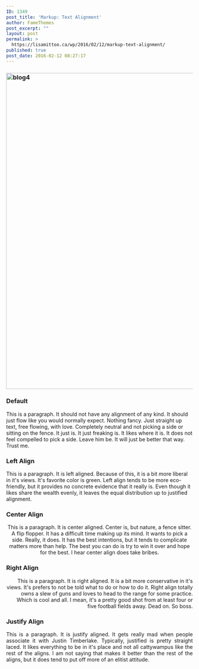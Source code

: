 ```yaml
---
ID: 1349
post_title: 'Markup: Text Alignment'
author: FameThemes
post_excerpt: ""
layout: post
permalink: >
  https://lisamittoo.ca/wp/2016/02/12/markup-text-alignment/
published: true
post_date: 2016-02-12 08:27:17
---
```

<h3><img class="alignnone wp-image-35 size-full" src="https://demos.famethemes.com/onepress/wp-content/uploads/sites/17/2016/02/blog4.jpg" alt="blog4" width="1280" height="853" /></h3>
<h3>Default</h3>
This is a paragraph. It should not have any alignment of any kind. It should just flow like you would normally expect. Nothing fancy. Just straight up text, free flowing, with love. Completely neutral and not picking a side or sitting on the fence. It just is. It just freaking is. It likes where it is. It does not feel compelled to pick a side. Leave him be. It will just be better that way. Trust me.
<h3>Left Align</h3>
<p style="text-align: left;">This is a paragraph. It is left aligned. Because of this, it is a bit more liberal in it's views. It's favorite color is green. Left align tends to be more eco-friendly, but it provides no concrete evidence that it really is. Even though it likes share the wealth evenly, it leaves the equal distribution up to justified alignment.</p>

<h3>Center Align</h3>
<p style="text-align: center;">This is a paragraph. It is center aligned. Center is, but nature, a fence sitter. A flip flopper. It has a difficult time making up its mind. It wants to pick a side. Really, it does. It has the best intentions, but it tends to complicate matters more than help. The best you can do is try to win it over and hope for the best. I hear center align does take bribes.</p>

<h3>Right Align</h3>
<p style="text-align: right;">This is a paragraph. It is right aligned. It is a bit more conservative in it's views. It's prefers to not be told what to do or how to do it. Right align totally owns a slew of guns and loves to head to the range for some practice. Which is cool and all. I mean, it's a pretty good shot from at least four or five football fields away. Dead on. So boss.</p>

<h3>Justify Align</h3>
<p style="text-align: justify;">This is a paragraph. It is justify aligned. It gets really mad when people associate it with Justin Timberlake. Typically, justified is pretty straight laced. It likes everything to be in it's place and not all cattywampus like the rest of the aligns. I am not saying that makes it better than the rest of the aligns, but it does tend to put off more of an elitist attitude.</p>